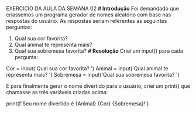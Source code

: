 EXERCICIO DA AULA DA SEMANA 02
**# Introdução**
Foi demandado que criassemos um programa gerador de nomes aleatório com base nas respostas do usuário.
As respostas seriam referentes as seguintes perguntas:
1. Qual sua cor favorita?
2. Qual animal te representa mais?
3. Qual sua sobremesa favorita?
**# Resolução**
Criei um input() para cada pergunta:

Cor = input('Qual sua cor favorita? ')
Animal = input('Qual animal te representa mais? ')
Sobremesa = input('Qual sua sobremesa favorita? ')

E para finalmente gerar o nome divertido para o usuário, criei um print() que chamasse as três variáveis criadas acima:

print(f'Seu nome divertido é {Animal} {Cor} {Sobremesa}!')
